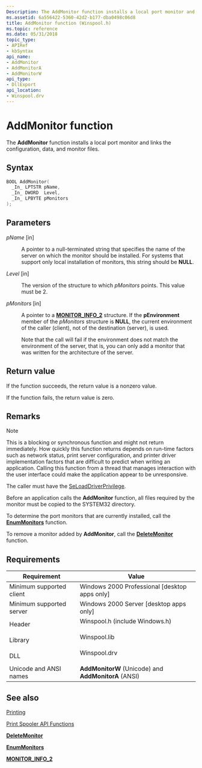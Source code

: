 ```yaml
---
Description: The AddMonitor function installs a local port monitor and links the configuration, data, and monitor files.
ms.assetid: 6a556422-5360-42d2-b177-dba0498c06d8
title: AddMonitor function (Winspool.h)
ms.topic: reference
ms.date: 05/31/2018
topic_type: 
- APIRef
- kbSyntax
api_name: 
- AddMonitor
- AddMonitorA
- AddMonitorW
api_type: 
- DllExport
api_location: 
- Winspool.drv
---
```


# AddMonitor function

The **AddMonitor** function installs a local port monitor and links the configuration, data, and monitor files.

## Syntax


```C++
BOOL AddMonitor(
  _In_ LPTSTR pName,
  _In_ DWORD  Level,
  _In_ LPBYTE pMonitors
);
```



## Parameters

<dl> <dt>

*pName* \[in\]
</dt> <dd>

A pointer to a null-terminated string that specifies the name of the server on which the monitor should be installed. For systems that support only local installation of monitors, this string should be **NULL**.

</dd> <dt>

*Level* \[in\]
</dt> <dd>

The version of the structure to which *pMonitors* points. This value must be 2.

</dd> <dt>

*pMonitors* \[in\]
</dt> <dd>

A pointer to a [**MONITOR\_INFO\_2**](monitor-info-2.md) structure. If the **pEnvironment** member of the *pMonitors* structure is **NULL**, the current environment of the caller (client), not of the destination (server), is used.

Note that the call will fail if the environment does not match the environment of the server, that is, you can only add a monitor that was written for the architecture of the server.

</dd> </dl>

## Return value

If the function succeeds, the return value is a nonzero value.

If the function fails, the return value is zero.

## Remarks

> [!Note]  
> This is a blocking or synchronous function and might not return immediately. How quickly this function returns depends on run-time factors such as network status, print server configuration, and printer driver implementation factors that are difficult to predict when writing an application. Calling this function from a thread that manages interaction with the user interface could make the application appear to be unresponsive.

 

The caller must have the [SeLoadDriverPrivilege](/windows/desktop/SecAuthZ/authorization-constants).

Before an application calls the **AddMonitor** function, all files required by the monitor must be copied to the SYSTEM32 directory.

To determine the port monitors that are currently installed, call the [**EnumMonitors**](enummonitors.md) function.

To remove a monitor added by **AddMonitor**, call the [**DeleteMonitor**](deletemonitor.md) function.

## Requirements



| Requirement | Value |
|-------------------------------------|-----------------------------------------------------------------------------------------------------------|
| Minimum supported client<br/> | Windows 2000 Professional \[desktop apps only\]<br/>                                                |
| Minimum supported server<br/> | Windows 2000 Server \[desktop apps only\]<br/>                                                      |
| Header<br/>                   | <dl> <dt>Winspool.h (include Windows.h)</dt> </dl> |
| Library<br/>                  | <dl> <dt>Winspool.lib</dt> </dl>                   |
| DLL<br/>                      | <dl> <dt>Winspool.drv</dt> </dl>                   |
| Unicode and ANSI names<br/>   | **AddMonitorW** (Unicode) and **AddMonitorA** (ANSI)<br/>                                           |



## See also

<dl> <dt>

[Printing](printdocs-printing.md)
</dt> <dt>

[Print Spooler API Functions](printing-and-print-spooler-functions.md)
</dt> <dt>

[**DeleteMonitor**](deletemonitor.md)
</dt> <dt>

[**EnumMonitors**](enummonitors.md)
</dt> <dt>

[**MONITOR\_INFO\_2**](monitor-info-2.md)
</dt> </dl>

 


